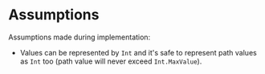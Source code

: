# Assumptions

Assumptions made during implementation:

* Values can be represented by `Int` and it's safe to represent path values as `Int` too (path value will never exceed `Int.MaxValue`).

